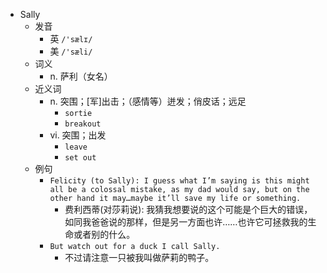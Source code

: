 - Sally
  - 发音
    - 英 `/'sælɪ/`
    - 美 `/'sæli/`
  - 词义
    - n. 萨利（女名）
  - 近义词
    - n. 突围；[军]出击；（感情等）迸发；俏皮话；远足
      - `sortie`
      - `breakout`
    - vi. 突围；出发
      - `leave`
      - `set out`
  - 例句
    - `Felicity (to Sally): I guess what I’m saying is this might all be a colossal mistake, as my dad would say, but on the other hand it may…maybe it’ll save my life or something.`
      - 费利西蒂(对莎莉说): 我猜我想要说的这个可能是个巨大的错误，如同我爸爸说的那样，但是另一方面也许……也许它可拯救我的生命或者别的什么。
    - `But watch out for a duck I call Sally.`
      - 不过请注意一只被我叫做萨莉的鸭子。

